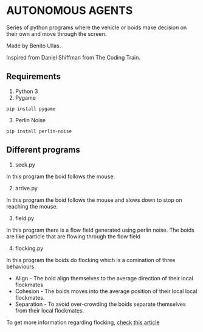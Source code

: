 # AUTONOMOUS AGENTS
Series of python programs where the vehicle or boids make decision on their own and move through the screen.

Made by Benito Ullas.

Inspired from Daniel Shiffman from The Coding Train.

## Requirements
1. Python 3
2. Pygame
```pip
pip install pygame
```
3. Perlin Noise
```pip
pip install perlin-noise
```
## Different programs
1. seek.py

In this program the boid follows the mouse.

2. arrive.py

In this program the boid follows the mouse and slows down to stop on reaching the mouse.

3. field.py

In this program there is a flow field generated using perlin noise. The boids are like particle that are flowing through the flow field 

4. flocking.py

In this program the boids do flocking which is a comination of three behaviours.

- Align - The boid align themselves to the average direction of their local flockmates
- Cohesion - The boids moves into the average position of their local local flockmates.
- Separation - To avoid over-crowding the boids separate themselves from their local flockmates. 

To get more information regarding flocking, [check this article](https://www.red3d.com/cwr/boids/)
